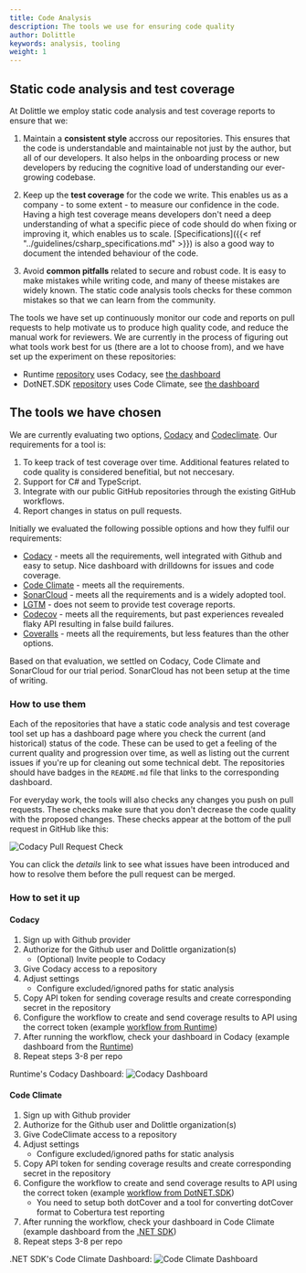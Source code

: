 ```yaml
---
title: Code Analysis
description: The tools we use for ensuring code quality
author: Dolittle
keywords: analysis, tooling
weight: 1
---
```

## Static code analysis and test coverage
At Dolittle we employ static code analysis and test coverage reports to ensure that we:

1. Maintain a **consistent style** accross our repositories. This ensures that the code is understandable and maintainable not just by the author, but all of our developers.
It also helps in the onboarding process or new developers by reducing the cognitive load of understanding our ever-growing codebase.

2. Keep up the **test coverage** for the code we write. This enables us as a company - to some extent - to measure our confidence in the code.
Having a high test coverage means developers don't need a deep understanding of what a specific piece of code should do when fixing or improving it, which enables us to scale.
[Specifications]({{< ref "../guidelines/csharp_specifications.md" >}}) is also a good way to document the intended behaviour of the code.

3. Avoid **common pitfalls** related to secure and robust code. It is easy to make mistakes while writing code, and many of theese mistakes are widely known.
The static code analysis tools checks for these common mistakes so that we can learn from the community.

The tools we have set up continuously monitor our code and reports on pull requests to help motivate us to produce high quality code, and reduce the manual work for reviewers. We are currently in the process of figuring out what tools work best for us (there are a lot to choose from), and we have set up the experiment on these repositories:
- Runtime [repository](https://github.com/dolittle/Runtime) uses Codacy, see [the dashboard](https://app.codacy.com/gh/dolittle/Runtime/dashboard)
- DotNET.SDK [repository](https://github.com/dolittle/DotNET.SDK) uses Code Climate, see [the dashboard](https://codeclimate.com/github/dolittle/DotNET.SDK)

## The tools we have chosen
We are currently evaluating two options, [Codacy](https://www.codacy.com) and [Codeclimate](https://codeclimate.com).
Our requirements for a tool is:
1. To keep track of test coverage over time. Additional features related to code quality is considered benefitial, but not neccesary.
2. Support for C# and TypeScript.
3. Integrate with our public GitHub repositories through the existing GitHub workflows.
4. Report changes in status on pull requests.

Initially we evaluated the following possible options and how they fulfil our requirements:
- [Codacy](https://www.codacy.com) - meets all the requirements, well integrated with Github and easy to setup. Nice dashboard with drilldowns for issues and code coverage.
- [Code Climate](https://codeclimate.com) - meets all the requirements.
- [SonarCloud](https://sonarcloud.io) - meets all the requirements and is a widely adopted tool. 
- [LGTM](https://lgtm.com) - does not seem to provide test coverage reports.
- [Codecov](https://about.codecov.io) - meets all the requirements, but past experiences revealed flaky API resulting in false build failures.
- [Coveralls](https://coveralls.io) - meets all the requirements, but less features than the other options.

Based on that evaluation, we settled on Codacy, Code Climate and SonarCloud for our trial period. SonarCloud has not been setup at the time of writing.

### How to use them

Each of the repositories that have a static code analysis and test coverage tool set up has a dashboard page where you check the current (and historical) status of the code.
These can be used to get a feeling of the current quality and progression over time, as well as listing out the current issues if you're up for cleaning out some technical debt.
The repositories should have badges in the `README.md` file that links to the corresponding dashboard.

For everyday work, the tools will also checks any changes you push on pull requests. These checks make sure that you don't decrease the code quality with the proposed changes.
These checks appear at the bottom of the pull request in GitHub like this:

![Codacy Pull Request Check](/images/contributing/code_quality_pr_check.png)

You can click the _details_ link to see what issues have been introduced and how to resolve them before the pull request can be merged.

### How to set it up

#### Codacy

1. Sign up with Github provider
2. Authorize for the Github user and Dolittle organization(s)
    - (Optional) Invite people to Codacy
3. Give Codacy access to a repository
4. Adjust settings
    - Configure excluded/ignored paths for static analysis
6. Copy API token for sending coverage results and create corresponding secret in the repository
7. Configure the workflow to create and send coverage results to API using the correct token (example [workflow from Runtime](https://github.com/dolittle/Runtime/blob/master/.github/workflows/runtime.yml#L24))
8. After running the workflow, check your dashboard in Codacy (example dashboard from the [Runtime](https://app.codacy.com/gh/dolittle/Runtime/dashboard))
9. Repeat steps 3-8 per repo

Runtime's Codacy Dashboard:
![Codacy Dashboard](/images/contributing/codacy_dashboard.png)

#### Code Climate

1. Sign up with Github provider
2. Authorize for the Github user and Dolittle organization(s)
3. Give CodeClimate access to a repository
4. Adjust settings
    - Configure excluded/ignored paths for static analysis
5. Copy API token for sending coverage results and create corresponding secret in the repository
6. Configure the workflow to create and send coverage results to API using the correct token (example [workflow from DotNET.SDK](https://github.com/dolittle/DotNET.SDK/blob/415da5961345439bee433619b21edf8ae0f11b4e/.github/workflows/dotnet-library.yml#L35))
    - You need to setup both dotCover and a tool for converting dotCover format to Cobertura test reporting
7. After running the workflow, check your dashboard in Code Climate (example dashboard from the [.NET SDK](https://codeclimate.com/github/dolittle/DotNET.SDK))
8. Repeat steps 3-8 per repo

.NET SDK's Code Climate Dashboard:
![Code Climate Dashboard](/images/contributing/code_climate_dashboard.png)
